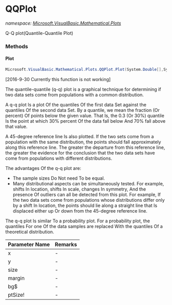 ﻿# QQPlot
_namespace: <a href="#" onClick="load('/docs/Microsoft.VisualBasic.Mathematical.Plots/index.md')">Microsoft.VisualBasic.Mathematical.Plots</a>_

Q-Q plot(Quantile-Quantile Plot)



### Methods

#### Plot
```csharp
Microsoft.VisualBasic.Mathematical.Plots.QQPlot.Plot(System.Double[],System.Double[],System.Drawing.Size,System.Drawing.Size,System.String,System.String,System.String,System.Single,System.Int32,System.Double,System.Int32)
```
[2016-9-30 Currently this function is not working]
 
 The quantile-quantile (q-q) plot is a graphical technique for determining if two data sets 
 come from populations with a common distribution.
 
 A q-q plot Is a plot Of the quantiles Of the first data Set against the quantiles Of the 
 second data Set. By a quantile, we mean the fraction (Or percent) Of points below the given 
 value. That Is, the 0.3 (Or 30%) quantile Is the point at which 30% percent Of the data 
 fall below And 70% fall above that value.

 A 45-degree reference line Is also plotted. If the two sets come from a population with the 
 same distribution, the points should fall approximately along this reference line. The 
 greater the departure from this reference line, the greater the evidence for the conclusion 
 that the two data sets have come from populations with different distributions.

 The advantages Of the q-q plot are:

 + The sample sizes Do Not need To be equal.
 + Many distributional aspects can be simultaneously tested. For example, shifts In location, 
 shifts In scale, changes In symmetry, And the presence Of outliers can all be detected from 
 this plot. For example, If the two data sets come from populations whose distributions 
 differ only by a shift In location, the points should lie along a straight line that Is 
 displaced either up Or down from the 45-degree reference line.
 
 The q-q plot Is similar To a probability plot. For a probability plot, the quantiles For 
 one Of the data samples are replaced With the quantiles Of a theoretical distribution.

|Parameter Name|Remarks|
|--------------|-------|
|x|-|
|y|-|
|size|-|
|margin|-|
|bg$|-|
|ptSize!|-|




